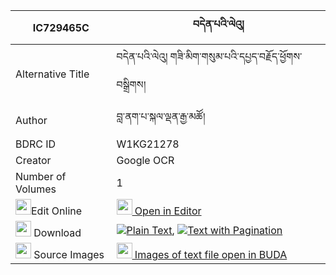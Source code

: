 |IC729465C|བདེན་པའི་ལེའུ། 
| --- | --- 
|Alternative Title |བདེན་པའི་ལེའུ། གཟི་མིག་གསུམ་པའི་དཔྱད་བརྗོད་ཕྱོགས་བསྒྲིགས།
|Author| བླ་ནག་པ་སྐལ་ལྡན་རྒྱ་མཚོ།
|BDRC ID | W1KG21278
|Creator | Google OCR
|Number of Volumes| 1
|<img width="25" src="https://img.icons8.com/color/25/000000/edit-property.png">Edit Online| [<img width="25" src="https://avatars.githubusercontent.com/u/45091458?s=200&v=4"> Open in Editor](http://editor.openpecha.org/IC729465C)
|<img width="25" src="https://img.icons8.com/fluent/48/000000/download-2.png"/>  Download | [![](https://img.icons8.com/color/20/000000/txt.png)Plain Text](https://github.com/Openpecha/IC729465C/releases/download/v1/denpa_i_le'u_plain_IC729465C.zip), [![](https://img.icons8.com/color/20/000000/txt.png)Text with Pagination](https://github.com/Openpecha/IC729465C/releases/download/v1/denpa_i_le'u_pages_IC729465C.zip)
|<img width="25" src="https://img.icons8.com/plasticine/100/000000/pictures-folder.png"/>  Source Images | [<img width="25" src="https://library.bdrc.io/icons/BUDA-small.svg"> Images of text file open in BUDA](https://library.bdrc.io/show/bdr:W1KG21278)